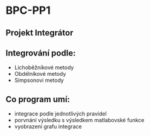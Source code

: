 # BPC-PP1
## Projekt Integrátor
## Integrování podle:
- Lichoběžníkové metody
- Obdélníkové metody
- Simpsonovi metody
## Co program umí:
- integrace podle jednotlivých pravidel
- porvnání výsledku s výsledkem matlabovské funkce
- vyobrazení grafu integrace

